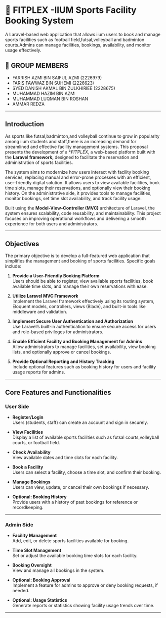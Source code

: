 # 🏐 FITPLEX -IIUM Sports Facility Booking System

A Laravel-based web application that allows iium users to book and manage sports facilities such as football field,futsal,volleyball and badminton courts.Admins can manage facilities, bookings, availability, and monitor usage effectively.

## 🚀 GROUP MEMBERS

- FARRISH AZMI BIN SAIFUL AZMI (2226979)
- FARIS FAWWAZ BIN SUHEMI (2226623)
- SYED DANISH AKMAL BIN ZULKHIRIEE (2228675)
- MUHAMMAD HAZIM BIN AZMI
- MUHAMMAD LUQMAN BIN ROSHAN
- AMMAR REDZA

---

## Introduction

As sports like futsal,badminton,and volleyball continue to grow in popularity among iium students and staff,there is an increasing demand for streamlined and effective facility management systems. This proposal presents the development of a **FITPLEX*, a web-based platform built with the **Laravel framework**, designed to facilitate the reservation and administration of sports facilities.

The system aims to modernize how users interact with facility booking services, replacing manual and error-prone processes with an efficient, user-friendly digital solution. It allows users to view available facilities, book time slots, manage their reservations, and optionally view their booking history. On the administrative side, it provides tools to manage facilities, monitor bookings, set time slot availability, and track facility usage.

Built using the **Model-View-Controller (MVC)** architecture of Laravel, the system ensures scalability, code reusability, and maintainability. This project focuses on improving operational workflows and delivering a smooth experience for both users and administrators.

---

##  Objectives

The primary objective is to develop a full-featured web application that simplifies the management and booking of sports facilities. Specific goals include:

1. **Provide a User-Friendly Booking Platform**  
   Users should be able to register, view available sports facilities, book available time slots, and manage their own reservations with ease.

2. **Utilize Laravel MVC Framework**  
   Implement the Laravel framework effectively using its routing system, Eloquent models, controllers, views (Blade), and built-in tools like middleware and validation.

3. **Implement Secure User Authentication and Authorization**  
   Use Laravel’s built-in authentication to ensure secure access for users and role-based privileges for administrators.

4. **Enable Efficient Facility and Booking Management for Admins**  
   Allow administrators to manage facilities, set availability, view booking lists, and optionally approve or cancel bookings.

5. **Provide Optional Reporting and History Tracking**  
   Include optional features such as booking history for users and facility usage reports for admins.

---

## Core Features and Functionalities

### User Side

- **Register/Login**  
  Users (students, staff) can create an account and sign in securely.

- **View Facilities**  
  Display a list of available sports facilities such as futsal courts,volleyball courts, or football field.

- **Check Availability**  
  View available dates and time slots for each facility.

- **Book a Facility**  
  Users can select a facility, choose a time slot, and confirm their booking.

- **Manage Bookings**  
  Users can view, update, or cancel their own bookings if necessary.

- **Optional: Booking History**  
  Provide users with a history of past bookings for reference or recordkeeping.

---

### Admin Side

- **Facility Management**  
  Add, edit, or delete sports facilities available for booking.

- **Time Slot Management**  
  Set or adjust the available booking time slots for each facility.

- **Booking Oversight**  
  View and manage all bookings in the system.

- **Optional: Booking Approval**  
  Implement a feature for admins to approve or deny booking requests, if needed.

- **Optional: Usage Statistics**  
  Generate reports or statistics showing facility usage trends over time.

---

